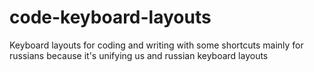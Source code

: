 code-keyboard-layouts
=====================

Keyboard layouts for coding and writing with some shortcuts mainly for russians because it's unifying us and russian keyboard layouts